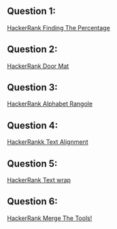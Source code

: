 Question 1:
---------------------
[HackerRank Finding The Percentage](https://www.hackerrank.com/challenges/finding-the-percentage/problem)

Question 2:
--------------
[HackerRank Door Mat](https://www.hackerrank.com/challenges/designer-door-mat/problem)

Question 3:
-------------
[HackerRank Alphabet Rangole](https://www.hackerrank.com/challenges/alphabet-rangoli/problem)

Question 4:
----------------
[HackerRankk Text Alignment](https://www.hackerrank.com/challenges/text-alignment/problem) 

Question 5:
-------------
[HackerRank Text wrap](https://www.hackerrank.com/challenges/text-wrap/problem?h_r=next-challenge&h_v=legacy)

Question 6:
---------------
[HackerRank Merge The Tools!](https://www.hackerrank.com/challenges/merge-the-tools/problem)
